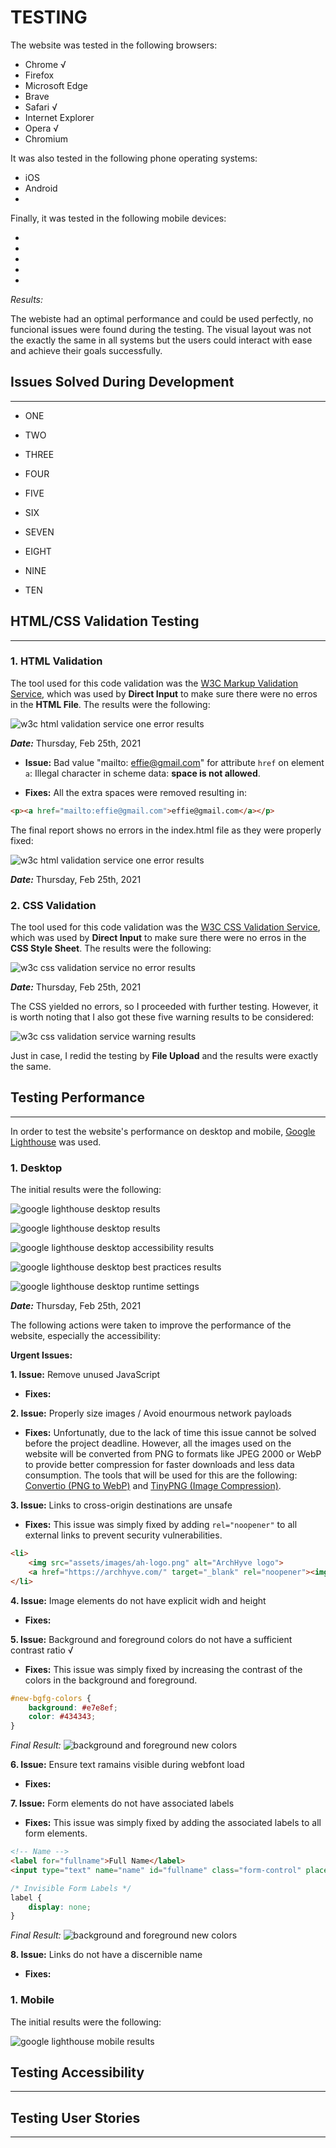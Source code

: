 # **TESTING**

The website was tested in the following browsers:

- Chrome √
- Firefox
- Microsoft Edge
- Brave
- Safari √
- Internet Explorer
- Opera √
- Chromium

It was also tested in the following phone operating systems:

- iOS
- Android
- 

Finally, it was tested in the following mobile devices:

- 
- 
- 
- 
- 

*Results:* 

The webiste had an optimal performance and could be used perfectly, no funcional issues were found during the testing. The visual layout was not the exactly the same in all systems but the users could interact with ease and achieve their goals successfully.

## **Issues Solved During Development**
-----

- ONE

- TWO

- THREE

- FOUR

- FIVE

- SIX

- SEVEN

- EIGHT

- NINE

- TEN

## **HTML/CSS Validation Testing**
-----

### **1. HTML Validation**

The tool used for this code validation was the [W3C Markup Validation Service](https://validator.w3.org/), which was used by **Direct Input** to make sure there were no erros in the **HTML File**. The results were the following:

![w3c html validation service one error results](./assets/images/html-initial-validation.png "w3c css validation service one error results") 

***Date:*** Thursday, Feb 25th, 2021

- **Issue:** Bad value "mailto: effie@gmail.com" for attribute `href` on element `a`: Illegal character in scheme data: **space is not allowed**.

- **Fixes:** All the extra spaces were removed resulting in:

```HTML
<p><a href="mailto:effie@gmail.com">effie@gmail.com</a></p>
```

The final report shows no errors in the index.html file as they were properly fixed:

![w3c html validation service one error results](./assets/images/html-final-validation.png "w3c css validation service one error results") 

***Date:*** Thursday, Feb 25th, 2021

### **2. CSS Validation**

The tool used for this code validation was the [W3C CSS Validation Service](https://jigsaw.w3.org/css-validator/), which was used by **Direct Input** to make sure there were no erros in the **CSS Style Sheet**. The results were the following:

![w3c css validation service no error results](./assets/images/css-validation.png "w3c css validation service no error results") 

***Date:*** Thursday, Feb 25th, 2021

The CSS yielded no errors, so I proceeded with further testing. However, it is worth noting that I also got these five warning results to be considered:

![w3c css validation service warning results](./assets/images/css-warnings.png "w3c css validation service warning results") 

Just in case, I redid the testing by **File Upload** and the results were exactly the same. 

## **Testing Performance**
-----

In order to test the website's performance on desktop and mobile, [Google Lighthouse](https://developers.google.com/web/tools/lighthouse) was used.

### **1. Desktop**

The initial results were the following:

![google lighthouse desktop results](./assets/images/lighthouse-desktop-p1.png "google lighthouse desktop results") 

![google lighthouse desktop results](./assets/images/lighthouse-desktop-p2.png "google lighthouse desktop results") 

![google lighthouse desktop accessibility results](./assets/images/lighthouse-desktop-accessibility.png "google lighthouse desktop accessibility results") 

![google lighthouse desktop best practices results](./assets/images/lighthouse-desktop-bestpractices.png "google lighthouse desktop best practices results") 

![google lighthouse desktop runtime settings](./assets/images/runtime-settings.png "google lighthouse desktop runtime settings") 

***Date:*** Thursday, Feb 25th, 2021

The following actions were taken to improve the performance of the website, especially the accessibility:

**Urgent Issues:**

**1. Issue:** Remove unused JavaScript

- **Fixes:**

**2. Issue:** Properly size images / Avoid enourmous network payloads

- **Fixes:** Unfortunatly, due to the lack of time this issue cannot be solved before the project deadline. However, all the images used on the website will be converted from PNG to formats like JPEG 2000 or WebP to provide better compression for faster downloads and less data consumption. The tools that will be used for this are the following: [Convertio (PNG to WebP)](https://convertio.co/png-webp/) and [TinyPNG (Image Compression)](https://tinypng.com/).

**3. Issue:** Links to cross-origin destinations are unsafe

- **Fixes:** This issue was simply fixed by adding `rel="noopener"` to all external links to prevent security vulnerabilities.

```HTML
<li>
    <img src="assets/images/ah-logo.png" alt="ArchHyve logo">
    <a href="https://archhyve.com/" target="_blank" rel="noopener"><img src="assets/images/ah-img.png" alt="ArchHyve"></a>
</li>
```

**4. Issue:** Image elements do not have explicit widh and height

- **Fixes:**

**5. Issue:** Background and foreground colors do not have a sufficient contrast ratio √

- **Fixes:** This issue was simply fixed by increasing the contrast of the colors in the background and foreground.

```CSS
#new-bgfg-colors {
    background: #e7e8ef;
    color: #434343;
}
```
*Final Result:*
![background and foreground new colors](./assets/images/increased-contrast.png "background and foreground new colors") 

**6. Issue:** Ensure text ramains visible during webfont load

- **Fixes:**

**7. Issue:** Form elements do not have associated labels

- **Fixes:** This issue was simply fixed by adding the associated labels to all form elements.

```HTML
<!-- Name -->
<label for="fullname">Full Name</label>
<input type="text" name="name" id="fullname" class="form-control" placeholder="Full Name" required/>
```

```CSS
/* Invisible Form Labels */
label {
    display: none;
}
```

*Final Result:*
![background and foreground new colors](./assets/images/form-labels.png "background and foreground new colors")

**8. Issue:** Links do not have a discernible name

- **Fixes:**

### **1. Mobile**

The initial results were the following:

![google lighthouse mobile results](./assets/images/lighthouse-desktop-p1.png "google lighthouse mobile results") 



## **Testing Accessibility**
-----



## **Testing User Stories**
-----


